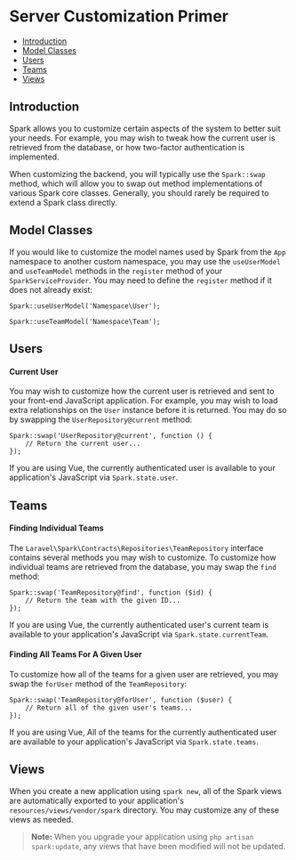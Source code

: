 # Server Customization Primer

- [Introduction](#introduction)
- [Model Classes](#model-classes)
- [Users](#users)
- [Teams](#team)
- [Views](#views)

## Introduction

Spark allows you to customize certain aspects of the system to better suit your needs. For example, you may wish to tweak how the current user is retrieved from the database, or how two-factor authentication is implemented.

When customizing the backend, you will typically use the `Spark::swap` method, which will allow you to swap out method implementations of various Spark core classes. Generally, you should rarely be required to extend a Spark class directly.

<a name="model-classes"></a>
## Model Classes

If you would like to customize the model names used by Spark from the `App` namespace to another custom namespace, you may use the `useUserModel` and `useTeamModel` methods in the `register` method of your `SparkServiceProvider`. You may need to define the `register` method if it does not already exist:

    Spark::useUserModel('Namespace\User');

    Spark::useTeamModel('Namespace\Team');

<a name="users"></a>
## Users

#### Current User

You may wish to customize how the current user is retrieved and sent to your front-end JavaScript application. For example, you may wish to load extra relationships on the `User` instance before it is returned. You may do so by swapping the `UserRepository@current` method:

    Spark::swap('UserRepository@current', function () {
        // Return the current user...
    });

If you are using Vue, the currently authenticated user is available to your application's JavaScript via `Spark.state.user`.

<a name="teams"></a>
## Teams

#### Finding Individual Teams

The `Laravel\Spark\Contracts\Repositories\TeamRepository` interface contains several methods you may wish to customize. To customize how individual teams are retrieved from the database, you may swap the `find` method:

    Spark::swap('TeamRepository@find', function ($id) {
        // Return the team with the given ID...
    });

If you are using Vue, the currently authenticated user's current team is available to your application's JavaScript via `Spark.state.currentTeam`.

#### Finding All Teams For A Given User

To customize how all of the teams for a given user are retrieved, you may swap the `forUser` method of the `TeamRepository`:

    Spark::swap('TeamRepository@forUser', function ($user) {
        // Return all of the given user's teams...
    });

If you are using Vue, All of the teams for the currently authenticated user are available to your application's JavaScript via `Spark.state.teams`.

<a name="views"></a>
## Views

When you create a new application using `spark new`, all of the Spark views are automatically exported to your application's `resources/views/vendor/spark` directory. You may customize any of these views as needed.

> **Note:** When you upgrade your application using `php artisan spark:update`, any views that have been modified will not be updated.
